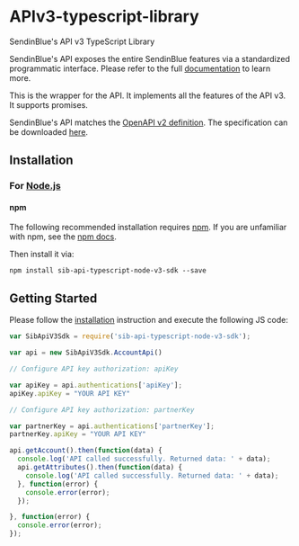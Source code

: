 # APIv3-typescript-library
SendinBlue's API v3 TypeScript Library

SendinBlue's API exposes the entire SendinBlue features via a standardized programmatic interface. Please refer to the full [documentation](https://developers.sendinblue.com) to learn more.

This is the wrapper for the API. It implements all the features of the API v3. It supports promises.

SendinBlue's API matches the [OpenAPI v2 definition](https://www.openapis.org/). The specification can be downloaded [here](https://api.sendinblue.com/v3/swagger_definition.yml).

## Installation

### For [Node.js](https://nodejs.org/)

#### npm

The following recommended installation requires [npm](https://npmjs.org/). If you are unfamiliar with npm, see the [npm docs](https://npmjs.org/doc/).

Then install it via:

```shell
npm install sib-api-typescript-node-v3-sdk --save
```

## Getting Started

Please follow the [installation](#installation) instruction and execute the following JS code:

```javascript
var SibApiV3Sdk = require('sib-api-typescript-node-v3-sdk');

var api = new SibApiV3Sdk.AccountApi()

// Configure API key authorization: apiKey

var apiKey = api.authentications['apiKey'];
apiKey.apiKey = "YOUR API KEY"

// Configure API key authorization: partnerKey

var partnerKey = api.authentications['partnerKey'];
partnerKey.apiKey = "YOUR API KEY"

api.getAccount().then(function(data) {
  console.log('API called successfully. Returned data: ' + data);
  api.getAttributes().then(function(data) {
    console.log('API called successfully. Returned data: ' + data);
  }, function(error) {
    console.error(error);
  });

}, function(error) {
  console.error(error);
});


```
